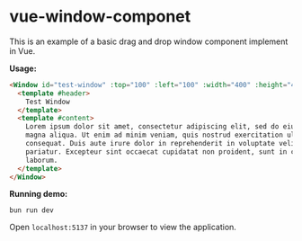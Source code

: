 # vue-window-componet

This is an example of a basic drag and drop window component implement in Vue.

__Usage:__

```html
<Window id="test-window" :top="100" :left="100" :width="400" :height="400" @close="closeWindow()">
  <template #header>
    Test Window
  </template>
  <template #content>
    Lorem ipsum dolor sit amet, consectetur adipiscing elit, sed do eiusmod tempor incididunt ut labore et dolore
    magna aliqua. Ut enim ad minim veniam, quis nostrud exercitation ullamco laboris nisi ut aliquip ex ea commodo
    consequat. Duis aute irure dolor in reprehenderit in voluptate velit esse cillum dolore eu fugiat nulla
    pariatur. Excepteur sint occaecat cupidatat non proident, sunt in culpa qui officia deserunt mollit anim id est
    laborum.
  </template>
</Window>
```

__Running demo:__

```
bun run dev
```

Open `localhost:5137` in your browser to view the application.